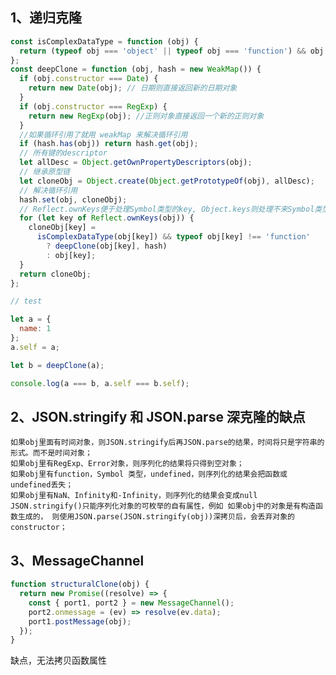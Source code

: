 ## 1、递归克隆

```js
const isComplexDataType = function (obj) {
  return (typeof obj === 'object' || typeof obj === 'function') && obj !== null;
};
const deepClone = function (obj, hash = new WeakMap()) {
  if (obj.constructor === Date) {
    return new Date(obj); // 日期则直接返回新的日期对象
  }
  if (obj.constructor === RegExp) {
    return new RegExp(obj); //正则对象直接返回一个新的正则对象
  }
  //如果循环引用了就用 weakMap 来解决循环引用
  if (hash.has(obj)) return hash.get(obj);
  // 所有键的descriptor
  let allDesc = Object.getOwnPropertyDescriptors(obj);
  // 继承原型链
  let cloneObj = Object.create(Object.getPrototypeOf(obj), allDesc);
  // 解决循环引用
  hash.set(obj, cloneObj);
  // Reflect.ownKeys便于处理Symbol类型的key, Object.keys则处理不来Symbol类型的key
  for (let key of Reflect.ownKeys(obj)) {
    cloneObj[key] =
      isComplexDataType(obj[key]) && typeof obj[key] !== 'function'
        ? deepClone(obj[key], hash)
        : obj[key];
  }
  return cloneObj;
};

// test

let a = {
  name: 1
};
a.self = a;

let b = deepClone(a);

console.log(a === b, a.self === b.self);
```

## 2、JSON.stringify 和 JSON.parse 深克隆的缺点

    如果obj里面有时间对象，则JSON.stringify后再JSON.parse的结果，时间将只是字符串的形式。而不是时间对象；
    如果obj里有RegExp、Error对象，则序列化的结果将只得到空对象；
    如果obj里有function，Symbol 类型，undefined，则序列化的结果会把函数或 undefined丢失；
    如果obj里有NaN、Infinity和-Infinity，则序列化的结果会变成null 
    JSON.stringify()只能序列化对象的可枚举的自有属性，例如 如果obj中的对象是有构造函数生成的， 则使用JSON.parse(JSON.stringify(obj))深拷贝后，会丢弃对象的constructor；

## 3、MessageChannel

```js
function structuralClone(obj) {
  return new Promise((resolve) => {
    const { port1, port2 } = new MessageChannel();
    port2.onmessage = (ev) => resolve(ev.data);
    port1.postMessage(obj);
  });
}
```

缺点，无法拷贝函数属性
